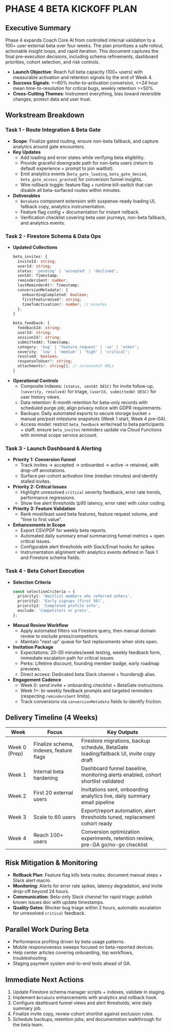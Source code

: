 # PHASE 4 BETA KICKOFF PLAN

## Executive Summary
Phase 4 expands Coach Core AI from controlled internal validation to a 100+ user external beta over four weeks. The plan prioritizes a safe rollout, actionable insight loops, and rapid iteration. This document captures the final pre-execution decisions, including schema refinements, dashboard priorities, cohort selection, and risk controls.

- **Launch Objective**: Reach full beta capacity (100+ users) with measurable activation and retention signals by the end of Week 4.
- **Success Signals**: >=60% invite-to-activation conversion, <=24 hour mean time-to-resolution for critical bugs, weekly retention >=50%.
- **Cross-Cutting Themes**: Instrument everything, bias toward reversible changes, protect data and user trust.

## Workstream Breakdown

### Task 1 - Route Integration & Beta Gate
- **Scope**: Finalize gated routing, ensure non-beta fallback, and capture analytics around gate encounters.
- **Key Updates**
  - Add loading and error states while verifying beta eligibility.
  - Provide graceful downgrade path for non-beta users (return to default experience + prompt to join waitlist).
  - Emit analytics events (`beta_gate_loading`, `beta_gate_denied`, `beta_gate_access_granted`) for conversion funnel insights.
  - Wire rollback toggle: feature flag + runtime kill-switch that can disable all beta-surfaced routes within minutes.
- **Deliverables**
  - `BetaGate` component extension with suspense-ready loading UI, fallback copy, analytics instrumentation.
  - Feature flag config + documentation for instant rollback.
  - Verification checklist covering beta user journeys, non-beta fallback, and analytics events.

### Task 2 - Firestore Schema & Data Ops
- **Updated Collections**
  ```typescript
  beta_invites: {
    inviteId: string;
    userId: string;
    status: 'pending' | 'accepted' | 'declined';
    sentAt: Timestamp;
    remindersSent: number;
    lastReminderAt?: Timestamp;
    conversionMetadata?: {
      onboardingCompleted: boolean;
      firstFeatureUsed?: string;
      timeToActivation?: number; // minutes
    };
  }

  beta_feedback: {
    feedbackId: string;
    userId: string;
    sessionId?: string;
    submittedAt: Timestamp;
    category: 'bug' | 'feature_request' | 'ux' | 'other';
    severity: 'low' | 'medium' | 'high' | 'critical';
    resolved: boolean;
    responseToUser?: string;
    attachments?: string[]; // screenshot URLs
  }
  ```
- **Operational Controls**
  - Composite indexes: `(status, sentAt DESC)` for invite follow-up, `(severity, resolved)` for triage, `(userId, submittedAt DESC)` for user history views.
  - Data retention: 6-month retention for beta-only records with scheduled purge job; align privacy notice with GDPR requirements.
  - Backups: Daily automated exports to secure storage bucket + manual pre/post milestone snapshots (Week 1 start, Week 4 pre-GA).
  - Access model: restrict `beta_feedback` write/read to beta participants + staff; ensure `beta_invites` reminders update via Cloud Functions with minimal scope service account.

### Task 3 - Launch Dashboard & Alerting
- **Priority 1: Conversion Funnel**
  - Track invites -> accepted -> onboarded -> active -> retained, with drop-off annotations.
  - Surface per-cohort activation time (median minutes) and identify stalled invites.
- **Priority 2: Critical Issues**
  - Highlight unresolved `critical` severity feedback, error rate trends, performance regressions.
  - Show live alert thresholds (p95 latency, error rate) with color coding.
- **Priority 3: Feature Validation**
  - Rank most/least used beta features, feature request volume, and "time to first value".
- **Enhancements in Scope**
  - Export CSV/PDF for weekly beta reports.
  - Automated daily summary email summarizing funnel metrics + open critical issues.
  - Configurable alert thresholds with Slack/Email hooks for spikes.
  - Instrumentation alignment with analytics events defined in Task 1 and Firestore schema fields.

### Task 4 - Beta Cohort Execution
- **Selection Criteria**
  ```typescript
  const selectionCriteria = {
    priority1: 'Waitlist members who referred others',
    priority2: 'Early signups (first 50)',
    priority3: 'Completed profile info',
    exclude: 'Competitors or press',
  };
  ```
- **Manual Review Workflow**
  - Apply automated filters via Firestore query, then manual domain review to exclude press/competitors.
  - Maintain "next up" queue for fast replacements when slots open.
- **Invitation Package**
  - Expectations: 20-30 minutes/week testing, weekly feedback form, immediate escalation path for critical issues.
  - Perks: Lifetime discount, founding member badge, early roadmap previews.
  - Direct access: Dedicated beta Slack channel + founders@ alias.
- **Engagement Cadence**
  - Week 0: send invite + onboarding checklist + BetaGate instructions.
  - Week 1+: bi-weekly feedback prompts and targeted reminders (respecting `remindersSent` limits).
  - Track conversions via `conversionMetadata` fields to identify friction.

## Delivery Timeline (4 Weeks)

| Week | Focus | Key Outputs |
|------|-------|-------------|
| Week 0 (Prep) | Finalize schema, indexes, feature flags | Firestore migrations, backup schedule, BetaGate loading/fallback UI, invite copy draft |
| Week 1 | Internal beta hardening | Dashboard funnel baseline, monitoring alerts enabled, cohort shortlist validated |
| Week 2 | First 20 external users | Invitations sent, onboarding analytics live, daily summary email pipeline |
| Week 3 | Scale to 60 users | Export/report automation, alert thresholds tuned, replacement cohort ready |
| Week 4 | Reach 100+ users | Conversion optimization experiments, retention review, pre-GA go/no-go checklist |

## Risk Mitigation & Monitoring
- **Rollback Plan**: Feature flag kills beta routes; document manual steps + Slack alert macro.
- **Monitoring**: Alerts for error rate spikes, latency degradation, and invite drop-off beyond 24 hours.
- **Communication**: Beta-only Slack channel for rapid triage; publish known issues doc with update timestamps.
- **Quality Gates**: Blocker bug triage within 2 hours, automatic escalation for unresolved `critical` feedback.

## Parallel Work During Beta
- Performance profiling driven by beta usage patterns.
- Mobile responsiveness sweeps focused on beta-reported devices.
- Help center articles covering onboarding, top workflows, troubleshooting.
- Staging payment system end-to-end tests ahead of GA.

## Immediate Next Actions
1. Update Firestore schema manager scripts + indexes, validate in staging.
2. Implement `BetaGate` enhancements with analytics and rollback hook.
3. Configure dashboard funnel views and alert thresholds; wire daily summary job.
4. Finalize invite copy, review cohort shortlist against exclusion rules.
5. Schedule backups, retention jobs, and documentation walkthrough for the beta team.
